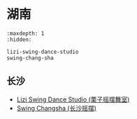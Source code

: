 # 湖南

```{toctree}
:maxdepth: 1
:hidden:

lizi-swing-dance-studio
swing-chang-sha
```

## 长沙
- [Lizi Swing Dance Studio (栗子摇摆舞室)](lizi-swing-dance-studio.md)
- [Swing Changsha (长沙摇摆)](swing-chang-sha.md)
